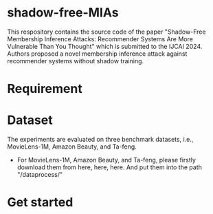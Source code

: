 # shadow-free-MIAs
This respository contains the source code of the paper "Shadow-Free Membership Inference Attacks: Recommender Systems Are More Vulnerable Than You Thought" which is submitted to the IJCAI 2024. Authors proposed a novel membership inference attack against recommender systems without shadow training. 
# Requirement



# Dataset
The experiments are evaluated on three benchmark datasets, i.e., MovieLens-1M, Amazon Beauty, and Ta-feng. 
* For MovieLens-1M, Amazon Beauty, and Ta-feng, please firstly download them from here, here, here. And put them into the path "/dataprocess/"


# Get started
